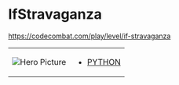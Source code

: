 # IfStravaganza 

https://codecombat.com/play/level/if-stravaganza
<table>
<tr>
<td>

![Hero Picture](hero.png?raw=true "Hero Picture")

</td>
<td>
<ul>
<li>

[PYTHON](IfStravaganza.py)

</li>
</td>
</tr>
<table>